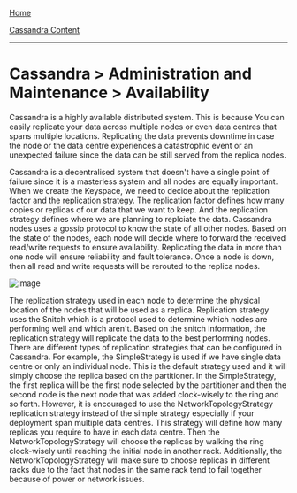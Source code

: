[Home](../../index.md)

[Cassandra Content](../Cassandra.md)
___

# Cassandra > Administration and Maintenance > Availability


Cassandra is a highly available distributed system. This is because You can easily replicate your data across multiple nodes or even data centres that spans multiple locations. Replicating the data prevents downtime in case the node or the data centre experiences a catastrophic event or an unexpected failure since the data can be still served from the replica nodes. 

Cassandra is a decentralised system that doesn't have a single point of failure since it is a masterless system and all nodes are equally important. When we create the Keyspace, we need to decide about the replication factor and the replication strategy. The replication factor defines how many copies or replicas of our data that we want to keep. And the replication strategy defines where we are planning to replciate the data. Cassandra nodes uses a gossip protocol to know the state of all other nodes. Based on the state of the nodes, each node will decide where to forward the received read/write requests to ensure availability.  Replicating the data in more than one node will ensure reliability and fault tolerance. Once a node is down, then all read and write requests will be rerouted to the replica nodes.


![image](https://www.datastax.com/wp-content/uploads/2014/10/Cassandra_Request.jpg)


The replication strategy used in each node to determine the physical location of the nodes that will be used as a replica. Replication strategy uses the Snitch which is a protocol used to determine which nodes are performing well and which aren't. Based on the snitch information, the replication strategy will replicate the data to the best performing nodes. There are different types of replication strategies that can be configured in Cassandra. For example, the SimpleStrategy is used if we have single data centre or only an individual node. This is the default strategy used and it will simply choose the replica based on the partitioner. In the SimpleStrategy, the first replica will be the first node selected by the partitioner and then the second node is the next node that was added clock-wisely to the ring and so forth.  However, it is encouraged to use the NetworkTopologyStrategy replication strategy instead of the simple strategy especially if your deployment span multiple data centres. This strategy will define how many replicas you require to have in each data centre. Then the NetworkTopologyStrategy will choose the replicas by walking the ring clock-wisely until reaching the initial node in another rack. Additionally, the NetworkTopologyStrategy will make sure to choose replicas in different racks due to the fact that nodes in the same rack tend to fail together because of power or network issues.


